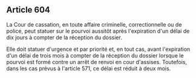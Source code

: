 Article 604
----
La Cour de cassation, en toute affaire criminelle, correctionnelle ou de police,
peut statuer sur le pourvoi aussitôt après l'expiration d'un délai de dix jours
à compter de la réception du dossier.

Elle doit statuer d'urgence et par priorité et, en tout cas, avant l'expiration
d'un délai de trois mois à compter de la réception du dossier lorsque le pourvoi
est formé contre un arrêt de renvoi en cour d'assises. Toutefois, dans les cas
prévus à l'article 571, ce délai est réduit à deux mois.
